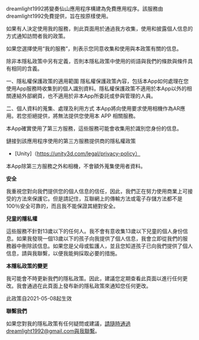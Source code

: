 dreamlight1992將變奏仙山應用程序構建為免費應用程序。該服務由dreamlight1992免費提供，旨在按原樣使用。

如果有人決定使用我的服務，則此頁面用於通過我方收集，使用和披露個人信息的方式通知訪問者我的政策。

如果您選擇使用“我的服務”，則表示您同意收集和使用與本政策有關的信息。

除非本隱私政策中另有定義，否則本隱私政策中使用的術語與我們的條款與條件具有相同的含義。

一、隱私權保護政策的適用範圍
隱私權保護政策內容，包括本App如何處理在您使用App服務時收集到的個人識別資料。隱私權保護政策不適用於本App以外的相關連結外部網頁，也不適用於非本App所委託或參與管理的人員。

二、個人資料的蒐集、處理及利用方式
本App將向使用要求使用相機作為AR應用。若您拒絕提供，將無法提供您使用本 APP 相關服務。

本App確實使用了第三方服務，這些服務可能會收集用於識別您身份的信息。

鏈接到該應用程序使用的第三方服務提供商的隱私權政策
* [Unity]（https://unity3d.com/legal/privacy-policy）

本App除第三方服務之外和相機，不會額外蒐集使用者資料。

**安全**

我重視您對向我們提供您的個人信息的信任，因此，我們正在努力使用商業上可接受的方法來保護它。但是請記住，互聯網上的傳輸方法或電子存儲方法都不是100％安全可靠的，而且我不能保證其絕對安全。

**兒童的隱私權**

這些服務不針對13歲以下的任何人。我不會有意收集13歲以下兒童的個人身份信息。如果我發現一個13歲以下的孩子向我提供了個人信息，我會立即從我們的服務器中刪除該信息。如果您是父母或監護人，並且您知道孩子已向我們提供了個人信息，請與我聯繫，以便我能夠採取必要的措施。

**本隱私政策的變更**

我可能會不時更新我們的隱私政策。因此，建議您定期查看此頁面以進行任何更改。我會通過在此頁面上發布新的隱私政策來通知您任何更改。

此政策自2021-05-08起生效

**聯繫我們**

如果您對我的隱私政策有任何疑問或建議，請隨時通過dreamlight1992@gmail.com與我聯繫。
